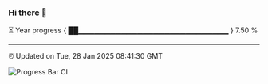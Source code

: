 ### Hi there 👋

⏳ Year progress { ██▁▁▁▁▁▁▁▁▁▁▁▁▁▁▁▁▁▁▁▁▁▁▁▁▁▁▁▁ } 7.50 %

---

⏰ Updated on Tue, 28 Jan 2025 08:41:30 GMT

![Progress Bar CI](https://github.com/IshwaranRudhara/GIT-ACTION/workflows/Progress%20Bar%20CI/badge.svg)
